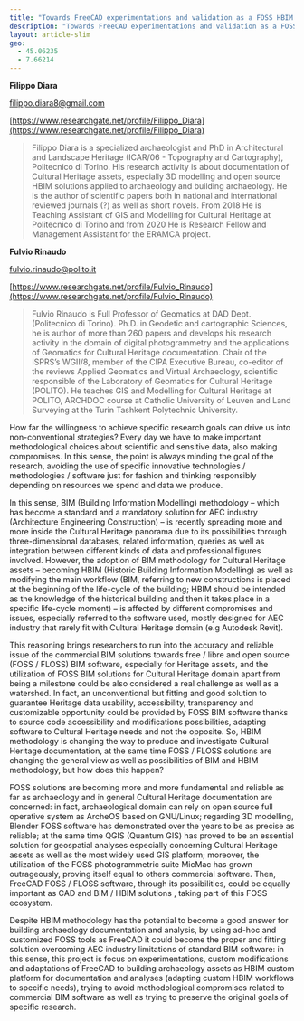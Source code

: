 ```yaml
---
title: "Towards FreeCAD experimentations and validation as a FOSS HBIM platform for building archaeology purposes"
description: "Towards FreeCAD experimentations and validation as a FOSS HBIM platform for building archaeology purposes"
layout: article-slim
geo:
  - 45.06235
  - 7.66214
---
```


**Filippo Diara**

[filippo.diara8@gmail.com](mailto:filippo.diara8@gmail.com)

[https://www.researchgate.net/profile/Filippo_Diara](https://www.researchgate.net/profile/Filippo_Diara)

> Filippo Diara is a specialized archaeologist and PhD in Architectural and Landscape Heritage (ICAR/06 - Topography and Cartography), Politecnico di Torino. His research activity is about documentation of Cultural Heritage assets, especially 3D modelling and open source HBIM solutions applied to archaeology and building archaeology. He is the author  of scientific papers both in national and international reviewed journals (?) as well as short novels. From 2018 He is Teaching Assistant of GIS and Modelling for Cultural Heritage at Politecnico di Torino and from 2020 He is Research Fellow and Management Assistant for the ERAMCA project.

**Fulvio Rinaudo**

[fulvio.rinaudo@polito.it](mailto:fulvio.rinaudo@polito.it)

[https://www.researchgate.net/profile/Fulvio_Rinaudo](https://www.researchgate.net/profile/Fulvio_Rinaudo)

>Fulvio Rinaudo is Full Professor of Geomatics at DAD Dept. (Politecnico di Torino). Ph.D. in Geodetic and cartographic Sciences, he is author of more than 260 papers and develops his research activity in the domain of digital photogrammetry and the applications of Geomatics for Cultural Heritage documentation. Chair of the ISPRS’s WGII/8, member of the CIPA Executive Bureau, co-editor of the reviews Applied Geomatics and Virtual Archaeology, scientific responsible of the Laboratory of Geomatics for Cultural Heritage (POLITO). He teaches GIS and Modelling for Cultural Heritage at POLITO, ARCHDOC course at Catholic University of Leuven and Land Surveying at the Turin Tashkent Polytechnic University.

How far the willingness to achieve specific research goals can drive us into non-conventional strategies? Every day we have to make important  methodological choices about scientific and sensitive data, also making compromises. In this sense, the point is always minding the goal of the research, avoiding the use of specific innovative technologies / methodologies / software just for fashion and thinking responsibly  depending on resources we spend and data we produce. 

In this sense,  BIM (Building Information Modelling) methodology – which has become a standard and a mandatory solution for AEC industry (Architecture Engineering Construction) – is recently spreading more and more inside the Cultural Heritage panorama due to its possibilities through three-dimensional databases, related information, queries as well as integration between different kinds of data and professional figures involved. However, the adoption of BIM methodology for Cultural Heritage assets – becoming HBIM (Historic Building Information Modelling) as well as modifying the main workflow (BIM, referring to new constructions is placed at the beginning of the life-cycle of the building; HBIM should be intended as the knowledge of the historical building and then it takes place in a specific life-cycle moment) – is affected by different compromises and issues, especially referred to the software used, mostly designed for AEC industry that rarely fit with Cultural Heritage domain (e.g Autodesk Revit).

This reasoning brings researchers to run into the accuracy and reliable issue of the commercial BIM solutions towards free / libre and open source (FOSS / FLOSS) BIM software, especially for Heritage assets, and the utilization of FOSS BIM solutions for Cultural Heritage domain apart from being a milestone could be also considered a real challenge as well as a watershed. In fact, an unconventional but fitting and good solution to guarantee Heritage data usability, accessibility, transparency and customizable opportunity could be provided by FOSS BIM software thanks to source code accessibility and modifications possibilities, adapting software to Cultural Heritage needs and not the opposite.
So, HBIM methodology is changing the way to produce and investigate Cultural Heritage documentation, at the same time FOSS / FLOSS solutions are changing the general view as well as possibilities of BIM and HBIM methodology, but how does this happen? 

FOSS solutions are becoming more and more fundamental and reliable as far as archaeology and in general Cultural Heritage documentation are concerned: in fact, archaeological domain can rely on open source full operative system as ArcheOS based on GNU/Linux; regarding 3D modelling, Blender FOSS software has demonstrated over the years to be as precise as reliable; at the same time QGIS (Quantum GIS) has proved to be an essential solution for geospatial analyses especially concerning Cultural Heritage assets as well as the most widely used GIS platform; moreover, the utilization of the FOSS photogrammetric suite MicMac has grown outrageously, proving itself equal to others commercial software. Then, FreeCAD FOSS / FLOSS software, through its possibilities, could be equally important as CAD and BIM / HBIM solutions , taking part of this FOSS ecosystem. 

Despite HBIM methodology has the potential to become a good answer for building archaeology documentation and analysis, by using ad-hoc and customized FOSS tools   as FreeCAD it could become the proper and fitting solution overcoming AEC industry limitations of standard BIM software: in this sense, this project is focus on experimentations, custom modifications and adaptations of FreeCAD to building archaeology assets as HBIM custom platform for documentation and analyses (adapting custom HBIM workflows to specific needs), trying to avoid methodological compromises related to commercial BIM software as well as trying to preserve the original goals of specific research.
